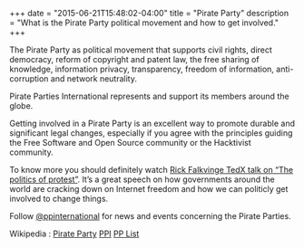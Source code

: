 +++
date = "2015-06-21T15:48:02-04:00"
title = "Pirate Party"
description = "What is the Pirate Party political movement and how to get involved."
+++

The Pirate Party as political movement that supports civil rights, direct democracy, reform of copyright and patent law, the free sharing of knowledge, information privacy, transparency, freedom of information, anti-corruption and network neutrality.

Pirate Parties International represents and support its members around the globe.

Getting involved in a Pirate Party is an excellent way to promote durable and significant legal changes, especially if you agree with the principles guiding the Free Software and Open Source community or the Hacktivist community.

To know more you should definitely watch [Rick Falkvinge TedX talk on “The politics of protest”](https://www.youtube.com/watch?v=zsI3-IEWgFg). It’s a great speech on how governments around the world are cracking down on Internet freedom and how we can politicly get involved to change things.

Follow [@ppinternational](https://twitter.com/ppinternational) for news and events concerning the Pirate Parties.

Wikipedia : [Pirate Party](https://en.wikipedia.org/wiki/Pirate_Party) [PPI](https://en.wikipedia.org/wiki/Pirate_Parties_International) [PP List](https://en.wikipedia.org/wiki/List_of_Pirate_Parties)
